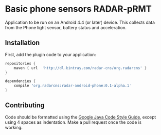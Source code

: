 # Basic phone sensors RADAR-pRMT

Application to be run on an Android 4.4 (or later) device. This collects data from the Phone light sensor, battery status and acceleration.



## Installation

First, add the plugin code to your application:

```gradle
repositories {
    maven { url  'http://dl.bintray.com/radar-cns/org.radarcns' }
}

dependencies {
    compile 'org.radarcns:radar-android-phone:0.1-alpha.1'
}
```
## Contributing

Code should be formatted using the [Google Java Code Style Guide](https://google.github.io/styleguide/javaguide.html), except using 4 spaces as indentation. Make a pull request once the code is working.
